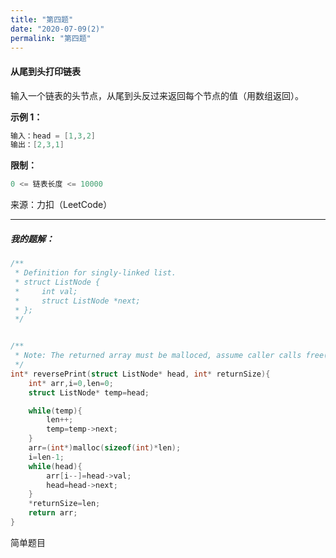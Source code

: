 ```yaml
---
title: "第四题"
date: "2020-07-09(2)"
permalink: "第四题"
---
```


#### 从尾到头打印链表

输入一个链表的头节点，从尾到头反过来返回每个节点的值（用数组返回）。



**示例 1：**

```c
输入：head = [1,3,2]
输出：[2,3,1]
```



**限制：**

```c
0 <= 链表长度 <= 10000
```

来源：力扣（LeetCode）

<hr>
<h5>我的题解：</h5>

```c
/**
 * Definition for singly-linked list.
 * struct ListNode {
 *     int val;
 *     struct ListNode *next;
 * };
 */


/**
 * Note: The returned array must be malloced, assume caller calls free().
 */
int* reversePrint(struct ListNode* head, int* returnSize){
    int* arr,i=0,len=0;
    struct ListNode* temp=head;

    while(temp){
        len++;
        temp=temp->next;
    }
    arr=(int*)malloc(sizeof(int)*len);
    i=len-1;
    while(head){
        arr[i--]=head->val;
        head=head->next;
    }
    *returnSize=len;
    return arr;
}
```

简单题目

